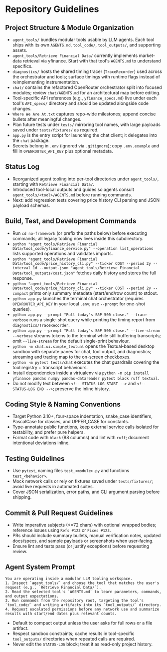 ﻿# Repository Guidelines

## Project Structure & Module Organization
- `agent_tools/` bundles modular tools usable by LLM agents. Each tool ships with its own `AGENTS.md`, `tool_code/`, `tool_outputs/`, and supporting assets.
- `agent_tools/Retrieve Financial Data/` currently implements market-data retrieval via yfinance. Start with that tool's `AGENTS.md` to understand specifics.
- `diagnostics/` hosts the shared timing tracer (`TraceRecorder`) used across the orchestrator and tools; surface timings with runtime flags instead of reimplementing instrumentation.
- `chat/` contains the refactored OpenRouter orchestrator split into focused modules; review `chat/AGENTS.md` for an architectural map before editing.
- Tool-specific API references (e.g., `yfinance_specs.md`) live under each tool's `API_specs/` directory and should be updated alongside code changes.
- `Where We Are At.txt` captures repo-wide milestones; append concise bullets after meaningful changes.
- Plan future tests under `tests/` mirroring tool names, with large payloads saved under `tests/fixtures/` as required.
- `app.py` is the entry script for launching the chat client; it delegates into the `chat` package.
- Secrets belong in `.env` (ignored via `.gitignore`); copy `.env.example` and fill in `OPENROUTER_API_KEY` plus optional metadata.

## Status Log
<!-- STATUS-LOG START -->
- Reorganized agent tooling into per-tool directories under `agent_tools/`, starting with `Retrieve Financial Data/`.
- Introduced tool-local outputs and guides so agents consult `agent_tools/<tool>/AGENTS.md` before running commands.
- Next: add regression tests covering price history CLI parsing and JSON payload schemas.
<!-- STATUS-LOG END -->

## Build, Test, and Development Commands
- Run `cd no-framework` (or prefix the paths below) before executing commands; all legacy tooling now lives inside this subdirectory.
- `python "agent_tools/Retrieve Financial Data/tool_code/yfinance_service.py" --operation list_operations` lists supported operations and validates imports.
- `python "agent_tools/Retrieve Financial Data/tool_code/price_history_cli.py" --ticker COST --period 2y --interval 1d --output-json "agent_tools/Retrieve Financial Data/tool_outputs/cost.json"` fetches daily history and stores the full response.
- `python "agent_tools/Retrieve Financial Data/tool_code/price_history_cli.py" --ticker COST --period 2y --compact` prints only summary metadata (start/end/row count) to stdout.
- `python app.py` launches the terminal chat orchestrator (requires `OPENROUTER_API_KEY` in your local `.env`; use `--prompt` for one-shot queries).
- `python app.py --prompt "Pull today's S&P 500 close." --trace --verbose` runs a single-shot query while printing the timing report from `diagnostics/TraceRecorder`.
- `python app.py --prompt "Pull today's S&P 500 close." --live-stream --verbose` streams tokens to the terminal while still buffering transcripts; omit `--live-stream` for the default single-print behaviour.
- `python -m chat.ui.simple_textual` opens the Textual-based desktop sandbox with separate panes for chat, tool output, and diagnostics; streaming and tracing map to the on-screen checkboxes.
- `python -m pytest tests/chat` executes the chat guardrails covering the tool registry + transcript behaviours.
- Install dependencies inside a virtualenv via `python -m pip install yfinance pandas numpy pandas-datareader pytest black ruff textual`.
- Do not modify text between `<!-- STATUS-LOG START -->` and `<!-- STATUS-LOG END -->`; preserve the inline history.

## Coding Style & Naming Conventions
- Target Python 3.10+, four-space indentation, snake_case identifiers, PascalCase for classes, and UPPER_CASE for constants.
- Type-annotate public functions, keep external service calls isolated for testability, and prefer pure helpers.
- Format code with `black` (88 columns) and lint with `ruff`; document intentional deviations inline.

## Testing Guidelines
- Use `pytest`, naming files `test_<module>.py` and functions `test_<behavior>`.
- Mock network calls or rely on fixtures saved under `tests/fixtures/`; avoid live requests in automated suites.
- Cover JSON serialization, error paths, and CLI argument parsing before shipping.

## Commit & Pull Request Guidelines
- Write imperative subjects (<=72 chars) with optional wrapped bodies; reference issues using `Refs #123` or `Fixes #123`.
- PRs should include summary bullets, manual verification notes, updated docs/specs, and sample payloads or screenshots when user-facing.
- Ensure lint and tests pass (or justify exceptions) before requesting review.

## Agent System Prompt
```
You are operating inside a modular LLM tooling workspace.
1. Inspect `agent_tools/` and choose the tool that matches the user's request (e.g., `Retrieve Financial Data/`).
2. Read the selected tool's `AGENTS.md` to learn parameters, commands, and output expectations.
3. Run commands from the repository root, targeting the tool's `tool_code/` and writing artifacts into its `tool_outputs/` directory.
4. Request escalated permissions before any network use and summarize results with start/end dates plus relevant counts.
```
- Default to compact output unless the user asks for full rows or a file artifact.
- Respect sandbox constraints; cache results in tool-specific `tool_outputs/` directories when repeated calls are required.
- Never edit the `STATUS-LOG` block; treat it as read-only project history.


